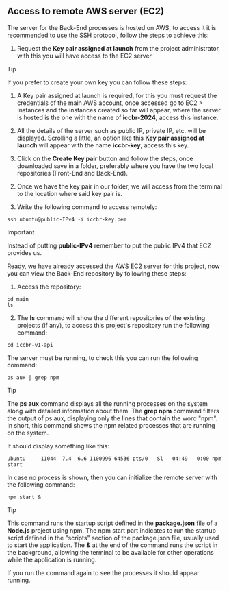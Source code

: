 ## Access to remote AWS server (EC2)

The server for the Back-End processes is hosted on AWS, to access it it is recommended to use the SSH protocol, follow the steps to achieve this:

1. Request the **Key pair assigned at launch** from the project administrator, with this you will have access to the EC2 server.

> [!TIP]
> If you prefer to create your own key you can follow these steps:
>
> 1. A Key pair assigned at launch is required, for this you must request the credentials of the main AWS account, once accessed go to EC2 > Instances and the instances created so far will appear, where the server is hosted is the one with the name of **iccbr-2024**, access this instance.
>
> 2. All the details of the server such as public IP, private IP, etc. will be displayed. Scrolling a little, an option like this **Key pair assigned at launch** will appear with the name **iccbr-key**, access this key.
>
> 3. Click on the **Create Key pair** button and follow the steps, once downloaded save in a folder, preferably where you have the two local repositories (Front-End and Back-End).

2. Once we have the key pair in our folder, we will access from the terminal to the location where said key pair is.

3. Write the following command to access remotely:

```
ssh ubuntu@public-IPv4 -i iccbr-key.pem
```

> [!IMPORTANT]
> Instead of putting **public-IPv4** remember to put the public IPv4 that EC2 provides us.

Ready, we have already accessed the AWS EC2 server for this project, now you can view the Back-End repository by following these steps:

1. Access the repository:

```
cd main
ls
```

2. The **ls** command will show the different repositories of the existing projects (if any), to access this project's repository run the following command:

```
cd iccbr-v1-api
```

The server must be running, to check this you can run the following command:

```
ps aux | grep npm
```

> [!TIP]
> The **ps aux** command displays all the running processes on the system along with detailed information about them. The **grep npm** command filters the output of ps aux, displaying only the lines that contain the word "npm". In short, this command shows the npm related processes that are running on the system.

It should display something like this:

```
ubuntu     11044  7.4  6.6 1100996 64536 pts/0   Sl   04:49   0:00 npm start
```

In case no process is shown, then you can initialize the remote server with the following command:

```
npm start &
```

> [!TIP]
> This command runs the startup script defined in the **package.json** file of a **Node.js** project using npm. The npm start part indicates to run the startup script defined in the "scripts" section of the package.json file, usually used to start the application. The **&** at the end of the command runs the script in the background, allowing the terminal to be available for other operations while the application is running.

If you run the command again to see the processes it should appear running.
